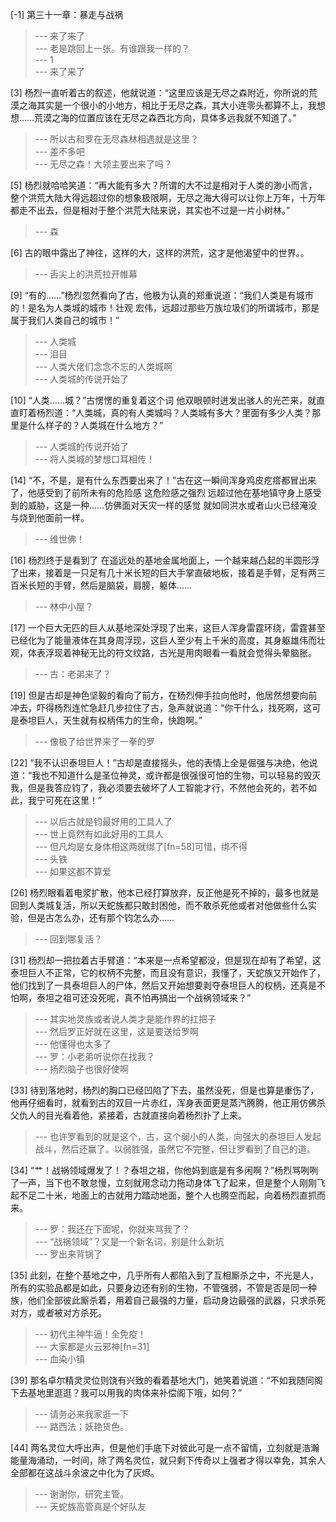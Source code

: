 
[-1] 第三十一章：暴走与战祸
>--- 来了来了<br>
>--- 老是跳回上一张。有谁跟我一样的？<br>
>--- 1<br>
>--- 来了来了<br>

[3] 杨烈一直听着古的叙述，他就说道：“这里应该是无尽之森附近，你所说的荒漠之海其实是一个很小的小地方，相比于无尽之森，其大小连零头都算不上，我想想……荒漠之海的位置应该在无尽之森西北方向，具体多远我就不知道了。”
>--- 所以古和罗在无尽森林相遇就是这里？<br>
>--- 差不多吧<br>
>--- 无尽之森！大领主要出来了吗？<br>

[5] 杨烈就哈哈笑道：“再大能有多大？所谓的大不过是相对于人类的渺小而言，整个洪荒大陆大得远超过你的想象极限啊，无尽之海大得可以让你上万年，十万年都走不出去，但是相对于整个洪荒大陆来说，其实也不过是一片小树林。”
>--- 森<br>

[6] 古的眼中露出了神往，这样的大，这样的洪荒，这才是他渴望中的世界。。
>--- 舌尖上的洪荒拉开帷幕<br>

[9] “有的……”杨烈忽然看向了古，他极为认真的郑重说道：“我们人类是有城市的！是名为人类城的城市！壮观 宏伟，远超过那些万族垃圾们的所谓城市，那是属于我们人类自己的城市！”
>--- 人类城<br>
>--- 泪目<br>
>--- 人类大佬们念念不忘的人类城啊<br>
>--- 人类城的传说开始了<br>

[10] “人类……城？”古愣愣的重复着这个词 他双眼顿时迸发出骇人的光芒来，就直直盯着杨烈道：“人类城，真的有人类城吗？人类城有多大？里面有多少人类？那里是什么样子的？人类城在什么地方？”
>--- 人类城的传说开始了<br>
>--- 将人类城的梦想口耳相传！<br>

[14] “不，不是，是有什么东西要出来了！”古在这一瞬间浑身鸡皮疙瘩都冒出来了，他感受到了前所未有的危险感 这危险感之强烈 远超过他在基地镇守身上感受到的威胁，这是一种……仿佛面对天灾一样的感觉 就如同洪水或者山火已经淹没与烧到他面前一样。
>--- 维世佛！<br>

[16] 杨烈终于是看到了 在遥远处的基地金属地面上，一个越来越凸起的半圆形浮了出来，接着是一只足有几十米长短的巨大手掌直破地板，接着是手臂，足有两三百米长短的手臂，然后是脑袋，肩膀，躯体……
>--- 林中小屋？<br>

[17] 一个巨大无匹的巨人从基地深处浮现了出来，这巨人浑身雷霆环绕，雷霆甚至已经化为了能量液体在其身周浮现，这巨人至少有上千米的高度，其身躯雄伟而壮观，体表浮现着神秘无比的符文纹路，古光是用肉眼看一看就会觉得头晕脑胀。
>--- 古：老弟来了？<br>

[19] 但是古却是神色坚毅的看向了前方，在杨烈伸手拉向他时，他居然想要向前冲去，吓得杨烈连忙急赶几步拉住了古，急声就说道：“你干什么，找死啊，这可是泰坦巨人，天生就有权柄伟力的生命，快跑啊。”
>--- 像极了给世界来了一拳的罗<br>

[22] “我不认识泰坦巨人！”古却是直接摇头，他的表情上全是倔强与决绝，他说道：“我也不知道什么是圣位神灵，或许都是很强很可怕的生物，可以轻易的毁灭我，但是我答应钧了，我必须要去破坏了人工智能才行，不然他会死的，若不如此，我宁可死在这里！”
>--- 以后古就是钧最好用的工具人了<br>
>--- 世上竟然有如此好用的工具人<br>
>--- 但凡均是女身体相这两就绑了[fn=58]可惜，绑不得<br>
>--- 头铁<br>
>--- 如果这都不算爱<br>

[26] 杨烈眼看着电浆扩散，他本已经打算放弃，反正他是死不掉的，最多也就是回到人类城复活，所以天蛇族都只敢封困他，而不敢杀死他或者对他做些什么实验，但是古怎么办，还有那个钧怎么办……
>--- 回到哪复活？<br>

[31] 杨烈却一把拉着古手臂道：“本来是一点希望都没，但是现在却有了希望，这泰坦巨人不正常，它的权柄不完整，而且没有意识，我懂了，天蛇族又开始作了，他们找到了一具泰坦巨人的尸体，然后又开始想要剥夺泰坦巨人的权柄，还真是不怕啊，泰坦之祖可还没死呢，真不怕再搞出一个战祸领域来？”
>--- 其实地灵族或者说人类才是能作界的扛把子<br>
>--- 然后罗正好就在这里，这是要送给罗啊<br>
>--- 他懂得也太多了<br>
>--- 罗：小老弟听说你在找我？<br>
>--- 扬烈脑子也很好使啊<br>

[33] 待到落地时，杨烈的胸口已经凹陷了下去，虽然没死，但是也算是重伤了，他再仔细看时，就看到古的双目一片赤红，浑身表面更是蒸汽腾腾，他正用仿佛杀父仇人的目光看着他，紧接着，古就直接向着杨烈扑了上来。
>--- 也许罗看到的就是这个，古，这个弱小的人类，向强大的泰坦巨人发起战斗，然后还赢了。以弱胜强，虽然它不完整，但让罗看到了自己的道。<br>

[34] “艹！战祸领域爆发了！？泰坦之祖，你他妈到底是有多闲啊？”杨烈骂咧咧了一声，当下也不敢怠慢，立刻就用念动力拖动身体飞了起来，但是整个人刚刚飞起不足二十米，地面上的古就用力踏动地面，整个人也腾空而起，向着杨烈直抓而来。
>--- 罗：我还在下面呢，你就来骂我了？<br>
>--- “战祸领域”？又是一个新名词，别是什么新坑<br>
>--- 罗出来背锅了<br>

[35] 此刻，在整个基地之中，几乎所有人都陷入到了互相厮杀之中，不光是人，所有的实验品都是如此，只要身边还有别的生物，不管强弱，不管是否是同一种族，他们全部彼此厮杀着，用着自己最强的力量，启动身边最强的武器，只求杀死对方，或者被对方杀死。
>--- 初代主神牛逼！全免疫！<br>
>--- 大家都是火云邪神[fn=31]<br>
>--- 血染小镇<br>

[39] 那名卓尔精灵灵位则饶有兴致的看着基地大门，她笑着说道：“不如我随同阁下去基地里逛逛？我可以用我的肉体来补偿阁下哦，如何？”
>--- 请务必来我家逛一下<br>
>--- 路西法；妖艳货色。<br>

[44] 两名灵位大呼出声，但是他们手底下对彼此可是一点不留情，立刻就是浩瀚能量海涌动，一时间，除了两名灵位，就只剩下传奇以上强者才得以幸免，其余人全部都在这战斗余波之中化为了灰烬。
>--- 谢谢你，研究主管。<br>
>--- 天蛇族高管真是个好队友<br>

